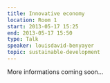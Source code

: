 ```yaml
---
title: Innovative economy
location: Room 1
start: 2013-05-17 15:25
end: 2013-05-17 15:50
type: Talk
speaker: louisdavid-benyayer
topic: sustainable-development
---
```


More informations coming soon...